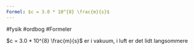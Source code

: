 ```yaml
---
Formel: $c = 3.0 * 10^{8} \frac{m}{s}$
---
```

#fysik #ordbog #Formeler 

$c = 3.0 * 10^{8} \frac{m}{s}$ er i vakuum, i luft er det lidt langsommere